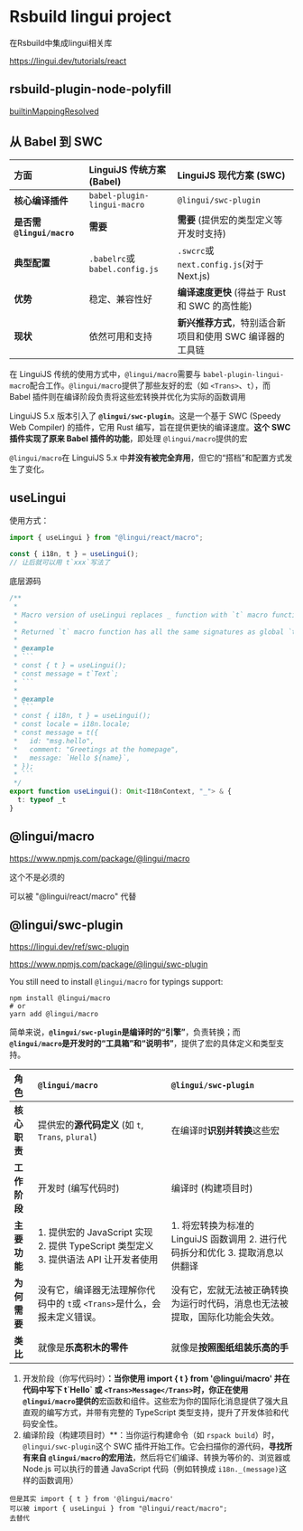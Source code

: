 # Rsbuild lingui project

在Rsbuild中集成lingui相关库

https://lingui.dev/tutorials/react



## rsbuild-plugin-node-polyfill

[builtinMappingResolved](https://github.com/rspack-contrib/rsbuild-plugin-node-polyfill/blob/b6bb073f21777bd211230d842e9d46b748a67924/src/libs.ts)





## 从 Babel 到 SWC

| 方面                       | LinguiJS 传统方案 (Babel)      | LinguiJS 现代方案 (SWC)                                   |
| :------------------------- | :----------------------------- | :-------------------------------------------------------- |
| **核心编译插件**           | `babel-plugin-lingui-macro`    | `@lingui/swc-plugin`                                      |
| **是否需 `@lingui/macro`** | **需要**                       | **需要** (提供宏的类型定义等开发时支持)                   |
| **典型配置**               | `.babelrc`或 `babel.config.js` | `.swcrc`或 `next.config.js`(对于 Next.js)                 |
| **优势**                   | 稳定、兼容性好                 | **编译速度更快** (得益于 Rust 和 SWC 的高性能)            |
| **现状**                   | 依然可用和支持                 | **新兴推荐方式**，特别适合新项目和使用 SWC 编译器的工具链 |

在 LinguiJS 传统的使用方式中，`@lingui/macro`需要与 `babel-plugin-lingui-macro`配合工作。`@lingui/macro`提供了那些友好的宏（如 `<Trans>`、`t`），而 Babel 插件则在编译阶段负责将这些宏转换并优化为实际的函数调用

LinguiJS 5.x 版本引入了 **`@lingui/swc-plugin`**。这是一个基于 SWC (Speedy Web Compiler) 的插件，它用 Rust 编写，旨在提供更快的编译速度。**这个 SWC 插件实现了原来 Babel 插件的功能**，即处理 `@lingui/macro`提供的宏

`@lingui/macro`在 LinguiJS 5.x 中**并没有被完全弃用**，但它的“搭档”和配置方式发生了变化。





## **useLingui**

使用方式：

```ts
import { useLingui } from "@lingui/react/macro";

const { i18n, t } = useLingui();
// 让后就可以用 t`xxx`写法了
```

底层源码

```ts
/**
 *
 * Macro version of useLingui replaces _ function with `t` macro function which is bound to i18n passed from React.Context
 *
 * Returned `t` macro function has all the same signatures as global `t`
 *
 * @example
 * ```
 * const { t } = useLingui();
 * const message = t`Text`;
 * ```
 *
 * @example
 * ```
 * const { i18n, t } = useLingui();
 * const locale = i18n.locale;
 * const message = t({
 *   id: "msg.hello",
 *   comment: "Greetings at the homepage",
 *   message: `Hello ${name}`,
 * });
 * ```
 */
export function useLingui(): Omit<I18nContext, "_"> & {
  t: typeof _t
}

```





## @lingui/macro

https://www.npmjs.com/package/@lingui/macro

这个不是必须的

可以被 "@lingui/react/macro" 代替 



## @lingui/swc-plugin

https://lingui.dev/ref/swc-plugin

https://www.npmjs.com/package/@lingui/swc-plugin

You still need to install `@lingui/macro` for typings support:

```shell
npm install @lingui/macro
# or
yarn add @lingui/macro
```

简单来说，**`@lingui/swc-plugin`是编译时的“引擎”**，负责转换；而 **`@lingui/macro`是开发时的“工具箱”和“说明书”**，提供了宏的具体定义和类型支持。

| 角色         | `@lingui/macro`                                              | `@lingui/swc-plugin`                                         |
| :----------- | :----------------------------------------------------------- | :----------------------------------------------------------- |
| **核心职责** | 提供宏的**源代码定义** (如 `t`, `Trans`, `plural`)           | 在编译时**识别并转换**这些宏                                 |
| **工作阶段** | 开发时 (编写代码时)                                          | 编译时 (构建项目时)                                          |
| **主要功能** | 1. 提供宏的 JavaScript 实现 2. 提供 TypeScript 类型定义 3. 提供语法 API 让开发者使用 | 1. 将宏转换为标准的 LinguiJS 函数调用 2. 进行代码拆分和优化 3. 提取消息以供翻译 |
| **为何需要** | 没有它，编译器无法理解你代码中的 `t`或 `<Trans>`是什么，会报未定义错误。 | 没有它，宏就无法被正确转换为运行时代码，消息也无法被提取，国际化功能会失效。 |
| **类比**     | 就像是**乐高积木的零件**                                     | 就像是**按照图纸组装乐高的手**                               |

1. 开发阶段（你写代码时）**：当你使用 import { t } from '@lingui/macro'  并在代码中写下 t\`Hello\`  或 `<Trans>Message</Trans>`时，你正在使用 `@lingui/macro`提供的**宏函数和组件。这些宏为你的国际化消息提供了强大且直观的编写方式，并带有完整的 TypeScript 类型支持，提升了开发体验和代码安全性。
2. 编译阶段（构建项目时）**：当你运行构建命令（如 `rspack build`）时，`@lingui/swc-plugin`这个 SWC 插件开始工作。它会扫描你的源代码，**寻找所有来自 `@lingui/macro`的宏用法**，然后将它们编译、转换为等价的、浏览器或 Node.js 可以执行的普通 JavaScript 代码（例如转换成 `i18n._(message)`这样的函数调用）

```
但是其实 import { t } from '@lingui/macro'
可以被 import { useLingui } from "@lingui/react/macro";
去替代
```

